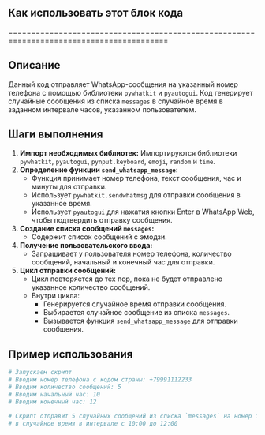 ## Как использовать этот блок кода
=========================================================================================

Описание
-------------------------
Данный код отправляет WhatsApp-сообщения на указанный номер телефона с помощью библиотеки `pywhatkit` и `pyautogui`. 
Код генерирует случайные сообщения из списка `messages` в случайное время в заданном интервале часов, указанном пользователем.

Шаги выполнения
-------------------------
1. **Импорт необходимых библиотек:** Импортируются библиотеки `pywhatkit`, `pyautogui`, `pynput.keyboard`, `emoji`, `random` и `time`.
2. **Определение функции `send_whatsapp_message`:** 
    - Функция принимает номер телефона, текст сообщения, час и минуты для отправки.
    - Использует `pywhatkit.sendwhatmsg` для отправки сообщения в указанное время.
    - Использует `pyautogui` для нажатия кнопки Enter в WhatsApp Web, чтобы подтвердить отправку сообщения.
3. **Создание списка сообщений `messages`:** 
    - Содержит список сообщений с эмодзи.
4. **Получение пользовательского ввода:**
    - Запрашивает у пользователя номер телефона, количество сообщений, начальный и конечный час для отправки.
5. **Цикл отправки сообщений:**
    - Цикл повторяется до тех пор, пока не будет отправлено указанное количество сообщений.
    - Внутри цикла:
        - Генерируется случайное время отправки сообщения.
        - Выбирается случайное сообщение из списка `messages`.
        - Вызывается функция `send_whatsapp_message` для отправки сообщения.

Пример использования
-------------------------

```python
# Запускаем скрипт
# Вводим номер телефона с кодом страны: +79991112233
# Вводим количество сообщений: 5
# Вводим начальный час: 10
# Вводим конечный час: 12

# Скрипт отправит 5 случайных сообщений из списка `messages` на номер телефона
# в случайное время в интервале с 10:00 до 12:00
```